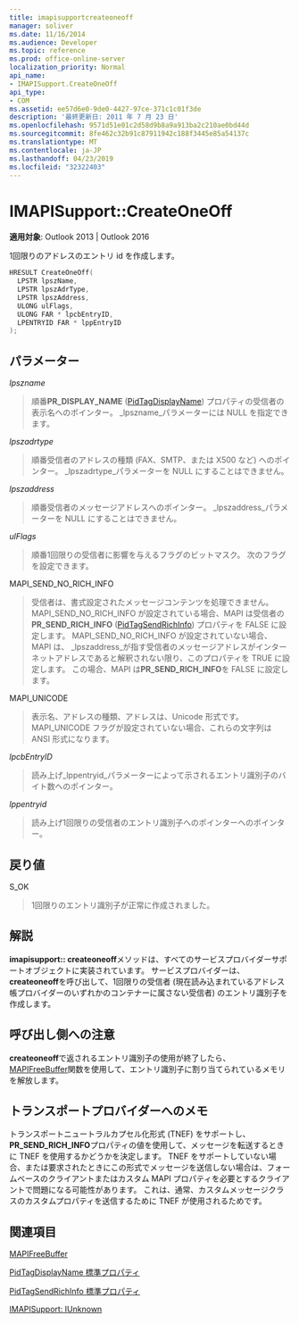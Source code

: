 ```yaml
---
title: imapisupportcreateoneoff
manager: soliver
ms.date: 11/16/2014
ms.audience: Developer
ms.topic: reference
ms.prod: office-online-server
localization_priority: Normal
api_name:
- IMAPISupport.CreateOneOff
api_type:
- COM
ms.assetid: ee57d6e0-9de0-4427-97ce-371c1c01f3de
description: '最終更新日: 2011 年 7 月 23 日'
ms.openlocfilehash: 9571d51e01c2d58d9b8a9a913ba2c210ae0bd44d
ms.sourcegitcommit: 8fe462c32b91c87911942c188f3445e85a54137c
ms.translationtype: MT
ms.contentlocale: ja-JP
ms.lasthandoff: 04/23/2019
ms.locfileid: "32322403"
---
```

# <a name="imapisupportcreateoneoff"></a>IMAPISupport::CreateOneOff

  
  
**適用対象**: Outlook 2013 | Outlook 2016 
  
1回限りのアドレスのエントリ id を作成します。
  
```cpp
HRESULT CreateOneOff(
  LPSTR lpszName,
  LPSTR lpszAdrType,
  LPSTR lpszAddress,
  ULONG ulFlags,
  ULONG FAR * lpcbEntryID,
  LPENTRYID FAR * lppEntryID
);
```

## <a name="parameters"></a>パラメーター

 _lpszname_
  
> 順番**PR_DISPLAY_NAME** ([PidTagDisplayName](pidtagdisplayname-canonical-property.md)) プロパティの受信者の表示名へのポインター。 _lpszname_パラメーターには NULL を指定できます。 
    
 _lpszadrtype_
  
> 順番受信者のアドレスの種類 (FAX、SMTP、または X500 など) へのポインター。 _lpszadrtype_パラメーターを NULL にすることはできません。 
    
 _lpszaddress_
  
> 順番受信者のメッセージアドレスへのポインター。 _lpszaddress_パラメーターを NULL にすることはできません。 
    
 _ulFlags_
  
> 順番1回限りの受信者に影響を与えるフラグのビットマスク。 次のフラグを設定できます。
    
MAPI_SEND_NO_RICH_INFO 
  
> 受信者は、書式設定されたメッセージコンテンツを処理できません。 MAPI_SEND_NO_RICH_INFO が設定されている場合、MAPI は受信者の**PR_SEND_RICH_INFO** ([PidTagSendRichInfo](pidtagsendrichinfo-canonical-property.md)) プロパティを FALSE に設定します。 MAPI_SEND_NO_RICH_INFO が設定されていない場合、MAPI は、 _lpszaddress_が指す受信者のメッセージアドレスがインターネットアドレスであると解釈されない限り、このプロパティを TRUE に設定します。 この場合、MAPI は**PR_SEND_RICH_INFO**を FALSE に設定します。 
    
MAPI_UNICODE 
  
> 表示名、アドレスの種類、アドレスは、Unicode 形式です。 MAPI_UNICODE フラグが設定されていない場合、これらの文字列は ANSI 形式になります。
    
 _lpcbEntryID_
  
> 読み上げ_lppentryid_パラメーターによって示されるエントリ識別子のバイト数へのポインター。 
    
 _lppentryid_
  
> 読み上げ1回限りの受信者のエントリ識別子へのポインターへのポインター。
    
## <a name="return-value"></a>戻り値

S_OK 
  
> 1回限りのエントリ識別子が正常に作成されました。
    
## <a name="remarks"></a>解説

**imapisupport:: createoneoff**メソッドは、すべてのサービスプロバイダーサポートオブジェクトに実装されています。 サービスプロバイダーは、 **createoneoff**を呼び出して、1回限りの受信者 (現在読み込まれているアドレス帳プロバイダーのいずれかのコンテナーに属さない受信者) のエントリ識別子を作成します。 
  
## <a name="notes-to-callers"></a>呼び出し側への注意

**createoneoff**で返されるエントリ識別子の使用が終了したら、 [MAPIFreeBuffer](mapifreebuffer.md)関数を使用して、エントリ識別子に割り当てられているメモリを解放します。 
  
## <a name="notes-to-transport-providers"></a>トランスポートプロバイダーへのメモ

トランスポートニュートラルカプセル化形式 (TNEF) をサポートし、 **PR_SEND_RICH_INFO**プロパティの値を使用して、メッセージを転送するときに TNEF を使用するかどうかを決定します。 TNEF をサポートしていない場合、または要求されたときにこの形式でメッセージを送信しない場合は、フォームベースのクライアントまたはカスタム MAPI プロパティを必要とするクライアントで問題になる可能性があります。 これは、通常、カスタムメッセージクラスのカスタムプロパティを送信するために TNEF が使用されるためです。 
  
## <a name="see-also"></a>関連項目



[MAPIFreeBuffer](mapifreebuffer.md)
  
[PidTagDisplayName 標準プロパティ](pidtagdisplayname-canonical-property.md)
  
[PidTagSendRichInfo 標準プロパティ](pidtagsendrichinfo-canonical-property.md)
  
[IMAPISupport: IUnknown](imapisupportiunknown.md)

